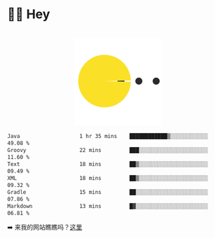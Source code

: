 
# 👋🏻 Hey
<div align="center">
	<br>
	<img src="https://raw.githubusercontent.com/Aniket965/Aniket965/master/pacman.svg?sanitize=true" width="200" height="200">
	<br>
</div>

<!--START_SECTION:waka-->

```text
Java                   1 hr 35 mins    ████████████▒░░░░░░░░░░░░   49.08 %
Groovy                 22 mins         ███░░░░░░░░░░░░░░░░░░░░░░   11.60 %
Text                   18 mins         ██▒░░░░░░░░░░░░░░░░░░░░░░   09.49 %
XML                    18 mins         ██▒░░░░░░░░░░░░░░░░░░░░░░   09.32 %
Gradle                 15 mins         ██░░░░░░░░░░░░░░░░░░░░░░░   07.86 %
Markdown               13 mins         █▓░░░░░░░░░░░░░░░░░░░░░░░   06.81 %
```

<!--END_SECTION:waka-->

 ➡️  来我的网站瞧瞧吗？[这里](https://www.shaolongfei.com)

